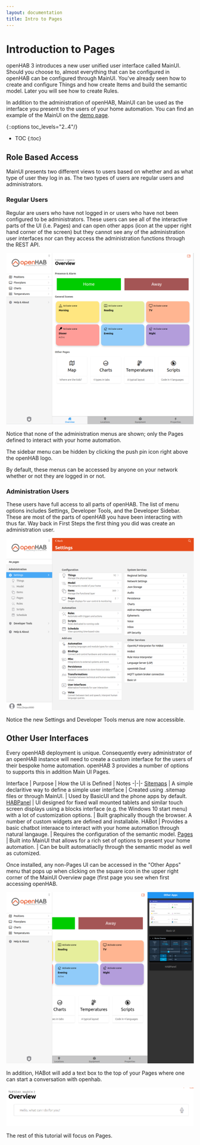 ```yaml
---
layout: documentation
title: Intro to Pages
---
```


# Introduction to Pages

openHAB 3 introduces a new user unified user interface called MainUI.
Should you choose to, almost everything that can be configured in openHAB can be configured through MainUI.
You've already seen how to create and configure Things and how create Items and build the semantic model.
Later you will see how to create Rules.

In addition to the administration of openHAB, MainUI can be used as the interface you present to the users of your home automation.
You can find an example of the MainUI on the [demo page](https://demo.openhab.org/#!/).

{::options toc_levels="2..4"/}

- TOC
{:toc}

## Role Based Access

MainUI presents two different views to users based on whether and as what type of user they log in as.
The two types of users are regular users and administrators.

### Regular Users

Regular are users who have not logged in or users who have not been configured to be administrators.
These users can see all of the interactive parts of the UI (i.e. Pages) and can open other apps (icon at the upper right hand corner of the screen) but they cannot see any of the administration user interfaces nor can they access the administration functions through the REST API.

![regular user view](images/regular_user.png)

Notice that none of the administration menus are shown; only the Pages defined to interact with your home automation.

The sidebar menu can be hidden by clicking the push pin icon right above the openHAB logo.

By default, these menus can be accessed by anyone on your network whether or not they are logged in or not.

### Administration Users

These users have full access to all parts of openHAB.
The list of menu options includes Settings, Developer Tools, and the Developer Sidebar.
These are most of the parts of openHAB you have been interacting with thus far.
Way back in First Steps the first thing you did was create an administration user.

![admin user view](images/admin_user.png)

Notice the new Settings and Developer Tools menus are now accessible.

## Other User Interfaces

Every openHAB deployment is unique.
Consequently every administrator of an openHAB instance will need to create a custom interface for the users of their bespoke home automation.
openHAB 3 provides a number of options to supports this in addition Main UI Pages.

Interface | Purpose | How the UI is Defined | Notes
-|-|-
[Sitemaps]({{base}}/ui/sitemaps.html) | A simple declaritive way to define a simple user interface | Created using .sitemap files or through MainUI. | Used by BasicUI and the phone apps by default.
[HABPanel]({{base}}/ui/habpanel/habpanel.html) | UI designed for fixed wall mounted tablets and similar touch screen displays using a blocks interface (e.g. the Windows 10 start menu) with a lot of customization options. | Built graphically though the browser. A number of custom widgets are defined and installable.
HABot <!-- Where did the HABot docs go? --> | Provides a basic chatbot interaace to interact with your home automation through natural langauge. | Requires the configuration of the semantic model.
[Pages]({{base}}/ui/index.html) | Built into MainUI that allows for a rich set of options to present your home automation. | Can be built automatiaclly through the semantic model as well as cutomized.

Once installed, any non-Pages UI can be accessed in the "Other Apps" menu that pops up when clicking on the square icon in the upper right corner of the MainUI Overview page (first page you see when first accessing openHAB.

![other apps menu](images/other_apps.png)

In addition, HABot will add a text box to the top of your Pages where one can start a conversation with openhab.

![HABot text entry](images/habot_text.png)

The rest of this tutorial will focus on Pages.
